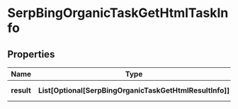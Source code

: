 # SerpBingOrganicTaskGetHtmlTaskInfo


## Properties

| Name | Type | Description | Notes |
|------------ | ------------- | ------------- | -------------|
**result** | **List[Optional[SerpBingOrganicTaskGetHtmlResultInfo]]** | array of results |[optional]|